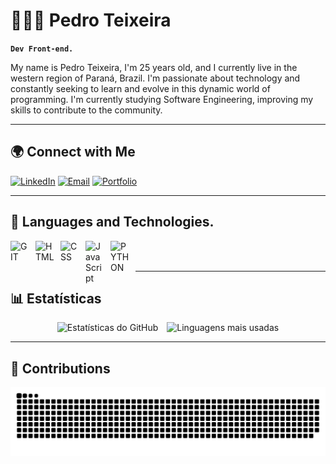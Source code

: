 # 👨🏻‍💻 Pedro Teixeira

**`Dev Front-end.`**

My name is Pedro Teixeira, I'm 25 years old, and I currently live in the western region of Paraná, Brazil. I'm passionate about technology and constantly seeking to learn and evolve in this dynamic world of programming. I'm currently studying Software Engineering, improving my skills to contribute to the community.

---

## 🌍 **Connect with Me**  
[![LinkedIn](https://img.shields.io/badge/-LinkedIn-0077B5?style=for-the-badge&logo=linkedin&logoColor=white)](https://www.linkedin.com/in/pedrohltx/)
[![Email](https://img.shields.io/badge/-Email-000?style=for-the-badge&logo=maildotru&logoColor=white)](mailto:contato@pedrotxdev.com)
[![Portfolio](https://img.shields.io/badge/-Portfolio-000?style=for-the-badge&logo=vercel&logoColor=white)](https://pedrotxdev.com)

---



## 🤖 **Languages ​​and Technologies.**
<div>
  <img align="left" alt="GIT" title="GIT" width="30px" style="padding-right: 10px;" src="https://cdn.jsdelivr.net/gh/devicons/devicon@latest/icons/git/git-original.svg"/>
  <img align="left" alt="HTML" title="HTML" width="30px" style="padding-right: 10px;" src="https://cdn.jsdelivr.net/gh/devicons/devicon@latest/icons/html5/html5-original.svg"/>
  <img align="left" alt="CSS" title="CSS" width="30px" style="padding-right: 10px;" src="https://cdn.jsdelivr.net/gh/devicons/devicon@latest/icons/css3/css3-original.svg"/>
  <img align="left" alt="JavaScript" title="JavaScript" width="30px" style="padding-right: 10px;" src="https://cdn.jsdelivr.net/gh/devicons/devicon@latest/icons/javascript/javascript-original.svg"/>
  <img align="left" alt="PYTHON" title="PYTHON" width="30px" style="padding-right: 10px;" src="https://cdn.jsdelivr.net/gh/devicons/devicon/icons/python/python-original.svg"/>
</div>

<br/><br/>

---

## 📊 Estatísticas
<div align="center">
  <img height="177" style="padding-right: 10px;" src="https://github-readme-stats.vercel.app/api?username=xpedrotx&show_icons=true&theme=dracula&random=123456789" alt="Estatísticas do GitHub"/>
  <img height="177" src="https://github-readme-stats.vercel.app/api/top-langs/?username=xpedrotx&theme=dracula&layout=compact" alt="Linguagens mais usadas"/>
</div>


---

## 🐍 **Contributions**
<div align="center">
  <picture>
    <source media="(prefers-color-scheme: dark)" srcset="https://raw.githubusercontent.com/xpedrotx/xpedrotx/output/github-contribution-grid-snake-dark.svg">
    <img alt="github contribution grid snake animation" src="https://raw.githubusercontent.com/xpedrotx/xpedrotx/output/github-contribution-grid-snake.svg">
  </picture>
</div>
